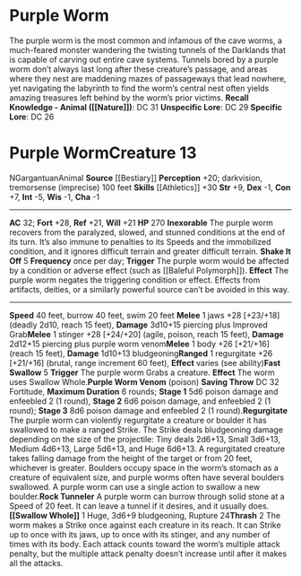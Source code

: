 ﻿---
ac: '32'
alignment: N
all_resistance: null
burrow_speed: '40'
charisma: '-1'
climb_speed: null
constitution: '+7'
creature_ability:
- Fast Swallow
- Inexorable
- Purple Worm Venom
- Regurgitate
- Rock Tunneler
- Shake It Off
- Swallow
- Whole
- Thrash
creature_family: '[[DATABASE/monsterfamily/Cave Worm|Cave Worm]]'
description: "The purple worm is the most common and infamous of the cave worms, a\
  \ much-feared monster wandering the twisting tunnels of the Darklands that is capable\
  \ of carving out entire cave systems. Tunnels bored by a purple worm don\u2019t\
  \ always last long after these creature\u2019s passage, and areas where they nest\
  \ are maddening mazes of passageways that lead nowhere, yet navigating the labyrinth\
  \ to find the worm\u2019s central nest often yields amazing treasures left behind\
  \ by the worm\u2019s prior victims.<br/><br/><b><u>Recall Knowledge - Animal</u>\
  \ ( [[DATABASE/skill/Nature|Nature]] )</b>: DC 31<br/><b><u>Unspecific Lore</u></b>:\
  \ DC 29<br/><b><u>Specific Lore</u></b>: DC 26"
dexterity: '-1'
element: null
fly_speed: null
fortitude: '+28'
hardness: null
hp: '270'
id: '73'
immunity: null
intelligence: '-5'
land_speed: '40'
language: null
level: '13'
max_speed: '40'
name: Purple Worm
perception: '+20'
rarity: Common
reflex: '+21'
resistance: null
rus_type_level: null
school: null
sense:
- darkvision
- tremorsense (imprecise) 100 feet
size: Gargantuan
skill:
- '[[DATABASE/skill/Athletics|Athletics]] +30'
source: '[[DATABASE/source/Bestiary|Bestiary]]'
speed:
- 40 feet
- burrow 40 feet
- swim 20 feet
spell: null
strength: '+9'
strength_req: '9'
strongest_save:
- Fortitude
swim_speed: '20'
trait:
- '[[DATABASE/trait/Animal|Animal]]'
type: Creature
vision: Darkvision
weakest_save:
- Reflex
- Will
weakness: null
will: '+21'
wisdom: '-1'

---
# Purple Worm

The purple worm is the most common and infamous of the cave worms, a much-feared monster wandering the twisting tunnels of the Darklands that is capable of carving out entire cave systems. Tunnels bored by a purple worm don’t always last long after these creature’s passage, and areas where they nest are maddening mazes of passageways that lead nowhere, yet navigating the labyrinth to find the worm’s central nest often yields amazing treasures left behind by the worm’s prior victims.
**Recall Knowledge - Animal ([[Nature]])**: DC 31
**Unspecific Lore**: DC 29
**Specific Lore**: DC 26

# Purple Worm<span class="item-type">Creature 13</span>

<span class="trait-alignment item-trait">N</span><span class="trait-size item-trait">Gargantuan</span><span class="item-trait">Animal</span>
**Source** [[Bestiary]]
**Perception** +20; darkvision, tremorsense (imprecise) 100 feet
**Skills** [[Athletics]] +30
**Str** +9, **Dex** -1, **Con** +7, **Int** -5, **Wis** -1, **Cha** -1

---
**AC** 32; **Fort** +28, **Ref** +21, **Will** +21
**HP** 270
<span class="in-box-ability">**Inexorable** The purple worm recovers from the paralyzed, slowed, and stunned conditions at the end of its turn. It’s also immune to penalties to its Speeds and the immobilized condition, and it ignores difficult terrain and greater difficult terrain.</span><span class="in-box-ability"> **Shake It Off** <span class="action-icon">5</span> **Frequency** once per day; **Trigger** The purple worm would be affected by a condition or adverse effect (such as [[Baleful Polymorph]]). **Effect** The purple worm negates the triggering condition or effect. Effects from artifacts, deities, or a similarly powerful source can’t be avoided in this way.</span>

---
**Speed** 40 feet, burrow 40 feet, swim 20 feet
<span class="in-box-ability">**Melee** <span class="action-icon">1</span> jaws +28 [+23/+18] (deadly 2d10, reach 15 feet), **Damage** 3d10+15 piercing plus Improved Grab</span><span class="in-box-ability">**Melee** <span class="action-icon">1</span> stinger +28 [+24/+20] (agile, poison, reach 15 feet), **Damage** 2d12+15 piercing plus purple worm venom</span><span class="in-box-ability">**Melee** <span class="action-icon">1</span> body +26 [+21/+16] (reach 15 feet), **Damage** 1d10+13 bludgeoning</span><span class="in-box-ability">**Ranged** <span class="action-icon">1</span> regurgitate +26 [+21/+16] (brutal, range increment 60 feet), **Effect** varies (see ability)</span><span class="in-box-ability">**Fast Swallow** <span class="action-icon">5</span> **Trigger** The purple worm Grabs a creature. **Effect** The worm uses Swallow Whole.</span><span class="in-box-ability">**Purple Worm Venom** (poison) **Saving Throw** DC 32 Fortitude, **Maximum Duration** 6 rounds; **Stage 1** 5d6 poison damage and enfeebled 2 (1 round), **Stage 2** 6d6 poison damage, and enfeebled 2 (1 round); **Stage 3** 8d6 poison damage and enfeebled 2 (1 round).</span><span class="in-box-ability">**Regurgitate** The purple worm can violently regurgitate a creature or boulder it has swallowed to make a ranged Strike. The Strike deals bludgeoning damage depending on the size of the projectile: Tiny deals 2d6+13, Small 3d6+13, Medium 4d6+13, Large 5d6+13, and Huge 6d6+13. A regurgitated creature takes falling damage from the height of the target or from 20 feet, whichever is greater.
Boulders occupy space in the worm’s stomach as a creature of equivalent size, and purple worms often have several boulders swallowed. A purple worm can use a single action to swallow a new boulder.</span><span class="in-box-ability">**Rock Tunneler** A purple worm can burrow through solid stone at a Speed of 20 feet. It can leave a tunnel if it desires, and it usually does.</span><span class="in-box-ability">**[[Swallow Whole]]** <span class="action-icon">1</span> Huge, 3d6+9 bludgeoning, Rupture 24</span><span class="in-box-ability">**Thrash** <span class="action-icon">2</span> The worm makes a Strike once against each creature in its reach. It can Strike up to once with its jaws, up to once with its stinger, and any number of times with its body. Each attack counts toward the worm’s multiple attack penalty, but the multiple attack penalty doesn’t increase until after it makes all the attacks.</span>
